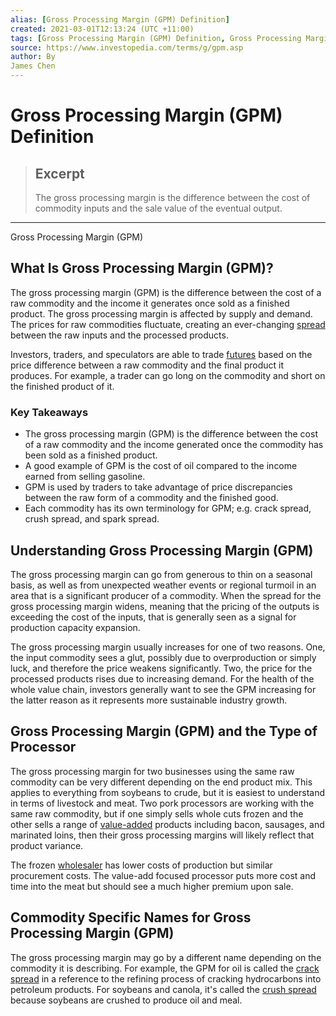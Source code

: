 ```yaml
---
alias: [Gross Processing Margin (GPM) Definition]
created: 2021-03-01T12:13:24 (UTC +11:00)
tags: [Gross Processing Margin (GPM) Definition, Gross Processing Margin (GPM)]
source: https://www.investopedia.com/terms/g/gpm.asp
author: By
James Chen
---
```


# Gross Processing Margin (GPM) Definition

> ## Excerpt
> The gross processing margin is the difference between the cost of commodity inputs and the sale value of the eventual output.

---

Gross Processing Margin (GPM)
## What Is Gross Processing Margin (GPM)?

The gross processing margin (GPM) is the difference between the cost of a raw commodity and the income it generates once sold as a finished product. The gross processing margin is affected by supply and demand. The prices for raw commodities fluctuate, creating an ever-changing [spread](https://www.investopedia.com/terms/s/spread.asp) between the raw inputs and the processed products.

Investors, traders, and speculators are able to trade [futures](https://www.investopedia.com/terms/f/futures.asp) based on the price difference between a raw commodity and the final product it produces. For example, a trader can go long on the commodity and short on the finished product of it.

### Key Takeaways

-   The gross processing margin (GPM) is the difference between the cost of a raw commodity and the income generated once the commodity has been sold as a finished product.
-   A good example of GPM is the cost of oil compared to the income earned from selling gasoline.
-   GPM is used by traders to take advantage of price discrepancies between the raw form of a commodity and the finished good.
-   Each commodity has its own terminology for GPM; e.g. crack spread, crush spread, and spark spread.

## Understanding Gross Processing Margin (GPM)

The gross processing margin can go from generous to thin on a seasonal basis, as well as from unexpected weather events or regional turmoil in an area that is a significant producer of a commodity. When the spread for the gross processing margin widens, meaning that the pricing of the outputs is exceeding the cost of the inputs, that is generally seen as a signal for production capacity expansion.

The gross processing margin usually increases for one of two reasons. One, the input commodity sees a glut, possibly due to overproduction or simply luck, and therefore the price weakens significantly. Two, the price for the processed products rises due to increasing demand. For the health of the whole value chain, investors generally want to see the GPM increasing for the latter reason as it represents more sustainable industry growth.

## Gross Processing Margin (GPM) and the Type of Processor

The gross processing margin for two businesses using the same raw commodity can be very different depending on the end product mix. This applies to everything from soybeans to crude, but it is easiest to understand in terms of livestock and meat. Two pork processors are working with the same raw commodity, but if one simply sells whole cuts frozen and the other sells a range of [value-added](https://www.investopedia.com/terms/v/valueadded.asp) products including bacon, sausages, and marinated loins, then their gross processing margins will likely reflect that product variance.

The frozen [wholesaler](https://www.investopedia.com/terms/w/wholesaling.asp) has lower costs of production but similar procurement costs. The value-add focused processor puts more cost and time into the meat but should see a much higher premium upon sale.

## Commodity Specific Names for Gross Processing Margin (GPM)

The gross processing margin may go by a different name depending on the commodity it is describing. For example, the GPM for oil is called the [crack spread](https://www.investopedia.com/terms/c/crackspread.asp) in a reference to the refining process of cracking hydrocarbons into petroleum products. For soybeans and canola, it's called the [crush spread](https://www.investopedia.com/terms/c/crushspread.asp) because soybeans are crushed to produce oil and meal.
